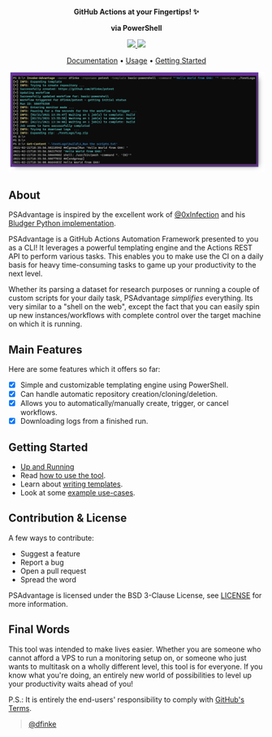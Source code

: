 <strong><p align="center">GitHub Actions at your Fingertips! ✨</p></strong>
<strong><p align="center">via PowerShell</p></strong>

<p align="center">
  <!-- <a href="https://python.org">
    <img src="https://img.shields.io/badge/Python-3.6+-green.svg?logo=python&style=flat-square">
  </a> -->
  <a href="https://twitter.com/dfinke">
    <img src="https://img.shields.io/badge/Twitter-@dfinke-blue.svg?logo=twitter&style=flat-square">
  </a>
  <a href="https://github.com/dfinke/PSAdvantage/blob/master/LICENSE">
    <img src="https://img.shields.io/badge/License-BSD%203%20Clause-orange.svg?logo=openbsd&style=flat-square">
  </a>
</p> 
 
<p align="center">
  <a href="https://github.com/dfinke/PSAdvantage/wiki">Documentation</a> •
  <a href="https://github.com/dfinke/PSAdvantage/wiki/Usage">Usage</a> •
  <a href="#getting-started">Getting Started</a>
</p>
 
![](/media/InvokeAdvantage.png)

## About

PSAdvantage is inspired by the excellent work of [@0xInfection](https://twitter.com/0xInfection) and his [Bludger Python implementation](https://github.com/0xInfection/Bludger).

PSAdvantage is a GitHub Actions Automation Framework presented to you as a CLI! It leverages a powerful templating engine and the Actions REST API to perform various tasks. This enables you to make use the CI on a daily basis for heavy time-consuming tasks to game up your productivity to the next level.

Whether its parsing a dataset for research purposes or running a couple of custom scripts for your daily task, PSAdvantage _simplifies_ everything. Its very similar to a "shell on the web", except the fact that you can easily spin up new instances/workflows with complete control over the target machine on which it is running.

## Main Features
Here are some features which it offers so far:
- [x] Simple and customizable templating engine using PowerShell.
- [x] Can handle automatic repository creation/cloning/deletion.
- [x] Allows you to automatically/manually create, trigger, or cancel workflows.
- [x] Downloading logs from a finished run.

## Getting Started

- [Up and Running](https://github.com/dfinke/PSAdvantage/wiki/Setup)
- Read [how to use the tool](https://github.com/dfinke/PSAdvantage/wiki/Usage).
- Learn about [writing templates](https://github.com/dfinke/PSAdvantage/wiki/Templates).
- Look at some [example use-cases](https://github.com/dfinke/PSAdvantage/wiki/Use-Cases).

## Contribution & License

A few ways to contribute:
- Suggest a feature
- Report a bug
- Open a pull request
- Spread the word

PSAdvantage is licensed under the BSD 3-Clause License, see [LICENSE](LICENSE) for more information.

## Final Words
This tool was intended to make lives easier. Whether you are someone who cannot afford a VPS to run a monitoring setup on, or someone who just wants to multitask on a wholly different level, this tool is for everyone. If you know what you're doing, an entirely new world of possibilities to level up your productivity waits ahead of you!

P.S.: It is entirely the end-users' responsibility to comply with [GitHub's Terms](https://docs.github.com/en/github/site-policy/github-additional-product-terms#5-actions-and-packages).

> [@dfinke](https://twitter.com/dfinke)